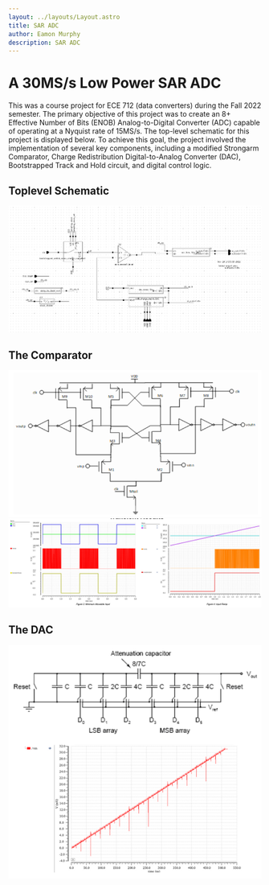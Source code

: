 ```yaml
---
layout: ../layouts/Layout.astro
title: SAR ADC
author: Eamon Murphy
description: SAR ADC
---
```

# A 30MS/s Low Power SAR ADC

This was a course project for ECE 712 (data converters) during the Fall 2022 semester.  The primary objective of this project was to create an 8+ Effective Number of Bits (ENOB) Analog-to-Digital Converter (ADC) capable of operating at a Nyquist rate of 15MS/s. The top-level schematic for this project is displayed below. To achieve this goal, the project involved the implementation of several key components, including a modified Strongarm Comparator, Charge Redistribution Digital-to-Analog Converter (DAC), Bootstrapped Track and Hold circuit, and digital control logic.

## Toplevel Schematic

![Toplevel](../../src/project_screenshots/ADC/topLevelSchematic.png)

## The Comparator
![Toplevel](../../src/project_screenshots/ADC/Comparator.png)
![Toplevel](../../src/project_screenshots/ADC/comparatorTransient.png)

## The DAC
![Toplevel](../../src/project_screenshots/ADC/splitChargeDAC.png)
